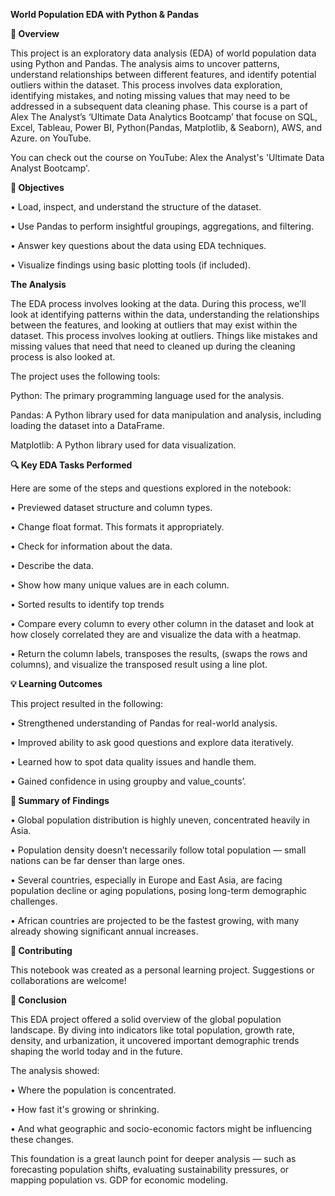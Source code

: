 **World Population EDA with Python & Pandas**

**📌 Overview**

This project is an exploratory data analysis (EDA) of world population data using Python and Pandas.  The analysis aims to uncover patterns, understand relationships between different features, and identify potential outliers within the dataset.  This process involves data exploration, identifying mistakes, and noting missing values that may need to be addressed in a subsequent data cleaning phase.
This course is a part of Alex The Analyst’s ‘Ultimate Data Analytics Bootcamp’ that focuse on SQL, Excel, Tableau, Power BI, Python(Pandas, Matplotlib, & Seaborn), AWS, and Azure. on YouTube.

You can check out the course on YouTube: Alex the Analyst's 'Ultimate Data Analyst Bootcamp'.

**🧠 Objectives**

•	Load, inspect, and understand the structure of the dataset.

•	Use Pandas to perform insightful groupings, aggregations, and filtering.

•	Answer key questions about the data using EDA techniques.

•	Visualize findings using basic plotting tools (if included).

**The Analysis**

The EDA process involves looking at the data. During this process, we'll look at identifying patterns within the data, understanding the relationships between the features, and looking at outliers that may exist within the dataset. This process involves looking at outliers.  Things like mistakes and missing values that need that need to cleaned up during the cleaning process is also looked at.

The project uses the following tools:

Python: The primary programming language used for the analysis.

Pandas:  A Python library used for data manipulation and analysis, including loading the dataset into a DataFrame.

Matplotlib: A Python library used for data visualization.


**🔍 Key EDA Tasks Performed**

Here are some of the steps and questions explored in the notebook:

•	Previewed dataset structure and column types.

•	Change float format. This formats it appropriately.

•	Check for information about the data.

•	Describe the data.

•	Show how many unique values are in each column.

•	Sorted results to identify top trends

•	Compare every column to every other column in the dataset and look at how closely correlated they are and visualize the data with a heatmap.

•	Return the column labels, transposes the results, (swaps the rows and columns), and visualize the transposed result using a line plot.


**💡 Learning Outcomes**

This project resulted in the following:

•	Strengthened understanding of Pandas for real-world analysis.

•	Improved ability to ask good questions and explore data iteratively.

•	Learned how to spot data quality issues and handle them.

•	Gained confidence in using groupby and value_counts’.


**📌 Summary of Findings**

•	Global population distribution is highly uneven, concentrated heavily in Asia.

•	Population density doesn’t necessarily follow total population — small nations can be far denser than large ones.

•	Several countries, especially in Europe and East Asia, are facing population decline or aging populations, posing long-term demographic challenges.

•	African countries are projected to be the fastest growing, with many already showing significant annual increases.

**🤝 Contributing**

This notebook was created as a personal learning project. Suggestions or collaborations are welcome!

**🧾 Conclusion**

This EDA project offered a solid overview of the global population landscape. By diving into indicators like total population, growth rate, density, and urbanization, it uncovered important demographic trends shaping the world today and in the future.

The analysis showed:

•	Where the population is concentrated.

•	How fast it's growing or shrinking.

•	And what geographic and socio-economic factors might be influencing these changes.

This foundation is a great launch point for deeper analysis — such as forecasting population shifts, evaluating sustainability pressures, or mapping population vs. GDP for economic modeling.


